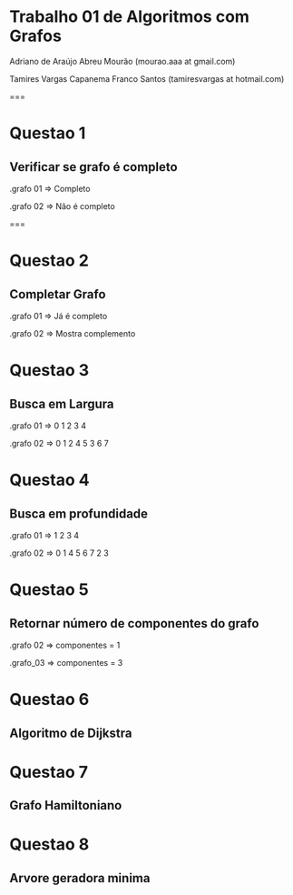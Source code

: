 
Trabalho 01 de Algoritmos com Grafos
==

Adriano de Araújo Abreu Mourão          (mourao.aaa at gmail.com)


Tamires Vargas Capanema Franco Santos   (tamiresvargas at hotmail.com)

===

Questao 1
==
Verificar se grafo é completo
--

.grafo 01 => Completo

.grafo 02 => Não é completo


===

Questao 2
==
Completar Grafo
--

.grafo 01 => Já é completo

.grafo 02 => Mostra complemento

Questao 3
==
Busca em Largura
--

.grafo 01 => 0 1 2 3 4

.grafo 02 => 0 1 2 4 5 3 6 7

Questao 4
==
Busca em profundidade
--

.grafo 01 => 1 2 3 4

.grafo 02 => 0 1 4 5 6 7 2 3 

Questao 5
==
Retornar número de componentes do grafo 
--

.grafo 02 => componentes = 1

.grafo_03 => componentes = 3

Questao 6
==
Algoritmo de Dijkstra
--

Questao 7
==
Grafo Hamiltoniano
--

Questao 8
==
Arvore geradora minima
--

 
